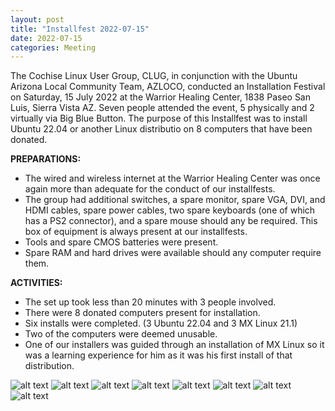 ```yaml
---
layout: post
title: "Installfest 2022-07-15"
date: 2022-07-15
categories: Meeting
---
```


The Cochise Linux User Group, CLUG, in conjunction with the Ubuntu Arizona Local Community Team, AZLOCO, conducted an Installation Festival on Saturday, 15 July 2022 at the Warrior Healing Center, 1838 Paseo San Luis, Sierra Vista AZ.  Seven people attended the event, 5 physically and 2 virtually via Big Blue Button.  The purpose of this Installfest was to install Ubuntu 22.04 or another Linux distributio on 8 computers that have been donated.


**PREPARATIONS:**

 * The wired and wireless internet at the Warrior Healing Center was once again more than adequate for the conduct of our installfests.
 * The group had additional switches, a spare monitor, spare VGA, DVI, and HDMI cables, spare power cables, two spare keyboards (one of which has a PS2 connector), and a spare mouse should any be required.  This box of equipment is always present at our installfests.
 * Tools and spare CMOS batteries were present.
 * Spare RAM and hard drives were available should any computer require them.

**ACTIVITIES:**

 * The set up took less than 20 minutes with 3 people involved.
 * There were 8 donated computers present for installation.
 * Six installs were completed. (3 Ubuntu 22.04 and 3 MX Linux 21.1)
 * Two of the computers were deemed unusable.
 * One of our installers was guided through an installation of MX Linux so it was a learning experience for him as it was his first install of that distribution.   

![alt text](https://raw.githubusercontent.com/CochiseLinuxUsersGroup/CochiseLinuxUsersGroup.github.io/master/images2/rsz_sv_installfest_2022-07-15_1.jpg)
![alt text](https://raw.githubusercontent.com/CochiseLinuxUsersGroup/CochiseLinuxUsersGroup.github.io/master/images2/rsz_sv_installfest_2022-07-15_2.jpg)
![alt text](https://raw.githubusercontent.com/CochiseLinuxUsersGroup/CochiseLinuxUsersGroup.github.io/master/images2/rsz_sv_installfest_2022-07-15_3.jpg)
![alt text](https://raw.githubusercontent.com/CochiseLinuxUsersGroup/CochiseLinuxUsersGroup.github.io/master/images2/rsz_sv_installfest_2022-07-15_4.jpg)
![alt text](https://raw.githubusercontent.com/CochiseLinuxUsersGroup/CochiseLinuxUsersGroup.github.io/master/images2/rsz_sv_installfest_2022-07-15_5.jpg)
![alt text](https://raw.githubusercontent.com/CochiseLinuxUsersGroup/CochiseLinuxUsersGroup.github.io/master/images2/rsz_sv_installfest_2022-07-15_6.jpg)
![alt text](https://raw.githubusercontent.com/CochiseLinuxUsersGroup/CochiseLinuxUsersGroup.github.io/master/images2/rsz_sv_installfest_2022-07-15_7.jpeg)
![alt text](https://raw.githubusercontent.com/CochiseLinuxUsersGroup/CochiseLinuxUsersGroup.github.io/master/images2/rsz_sv_installfest_2022-07-15_8.jpeg)

